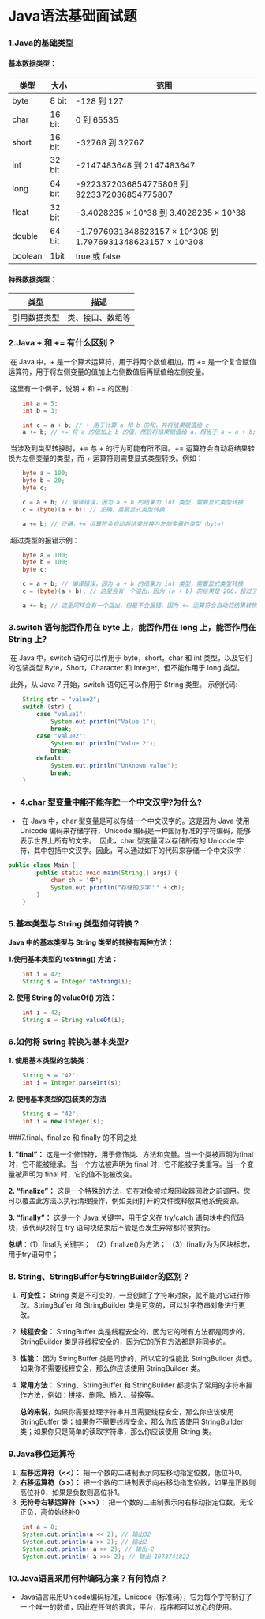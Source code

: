 # Java语法基础面试题

### 1.Java的基础类型

#### 基本数据类型：

| 类型    | 大小   | 范围                                                        |
| ------- | ------ | ----------------------------------------------------------- |
| byte    | 8 bit  | -128 到 127                                                 |
| char    | 16 bit | 0 到 65535                                                  |
| short   | 16 bit | -32768 到 32767                                             |
| int     | 32 bit | -2147483648 到 2147483647                                   |
| long    | 64 bit | -9223372036854775808 到 9223372036854775807                 |
| float   | 32 bit | -3.4028235 × 10^38 到 3.4028235 × 10^38                     |
| double  | 64 bit | -1.7976931348623157 × 10^308 到 1.7976931348623157 × 10^308 |
| boolean | 1bit   | true 或 false                                               |

#### 特殊数据类型：

| 类型         | 描述             |
| ------------ | ---------------- |
| 引用数据类型 | 类、接口、数组等 |



### 2.Java + 和 += 有什么区别？

​	在 Java 中，+ 是一个算术运算符，用于将两个数值相加，而 += 是一个复合赋值运算符，用于将左侧变量的值加上右侧数值后再赋值给左侧变量。

​	这里有一个例子，说明 + 和 += 的区别：

```java
    int a = 5;
    int b = 3;

    int c = a + b; // + 用于计算 a 和 b 的和，并将结果赋值给 c
    a += b; // += 将 a 的值加上 b 的值，然后将结果赋值给 a，相当于 a = a + b;
```

​	当涉及到类型转换时，+= 与 + 的行为可能有所不同。+= 运算符会自动将结果转换为左侧变量的类型，而 + 运算符则需要显式类型转换。例如：

```java
    byte a = 100;
    byte b = 20;
    byte c;

    c = a + b; // 编译错误，因为 a + b 的结果为 int 类型，需要显式类型转换
    c = (byte)(a + b); // 正确，需要显式类型转换

    a += b; // 正确，+= 运算符会自动将结果转换为左侧变量的类型（byte）
```

​	超过类型的报错示例：

```java
 	byte a = 100;
    byte b = 100;
    byte c;

    c = a + b; // 编译错误，因为 a + b 的结果为 int 类型，需要显式类型转换
    c = (byte)(a + b); // 这里会有一个溢出，因为 (a + b) 的结果是 200，超过了 byte 类型的最大值 127，会导致数值溢出

    a += b; // 这里同样会有一个溢出，但是不会报错，因为 += 运算符会自动将结果转换为左侧变量的类型（byte），但结果依然是溢出的
```

### 3.switch 语句能否作用在 byte 上，能否作用在 long 上，能否作用在 String 上?

​	在 Java 中，switch 语句可以作用于 byte，short，char 和 int 类型，以及它们的包装类型 Byte，Short，Character 和 Integer，但不能作用于 long 类型。

​	此外，从 Java 7 开始，switch 语句还可以作用于 String 类型。
​	示例代码:

```java
    String str = "value2";
    switch (str) {
        case "value1":
            System.out.println("Value 1");
            break;
        case "value2":
            System.out.println("Value 2");
            break;
        default:
            System.out.println("Unknown value");
            break;
    }
```

- ### 4.char 型变量中能不能存贮一个中文汉字?为什么?

- ​	在 Java 中，char 型变量是可以存储一个中文汉字的。这是因为 Java 使用 Unicode 编码来存储字符，Unicode 编码是一种国际标准的字符编码，能够表示世界上所有的文字。
  ​	因此，char 型变量可以存储所有的 Unicode 字符，其中包括中文汉字。因此，可以通过如下的代码来存储一个中文汉字：

```java
public class Main {
        public static void main(String[] args) {
            char ch = '中';
            System.out.println("存储的汉字：" + ch);
        }
    }

```

### 5.基本类型与 String 类型如何转换？

**Java 中的基本类型与 String 类型的转换有两种方法：**

**1.使用基本类型的 toString() 方法：**

```java
	int i = 42;
    String s = Integer.toString(i);
```

**2. 使用 String 的 valueOf() 方法：**

```java
    int i = 42;
    String s = String.valueOf(i);
```



### 6.如何将 String 转换为基本类型?

**1. 使用基本类型的包装类：**

```java
    String s = "42";
    int i = Integer.parseInt(s);
```



**2. 使用基本类型的包装类的方法**

```java
    String s = "42";
    int i = new Integer(s);
```

###7.final、finalize 和 finally 的不同之处

**1. “final”：** 这是一个修饰符，用于修饰类、方法和变量。当一个类被声明为final 时，它不能被继承。当一个方法被声明为 final 时，它不能被子类重写。当一个变量被声明为 final 时，它的值不能被改变。

**2. “finalize”：** 这是一个特殊的方法，它在对象被垃圾回收器回收之前调用。您可以覆盖此方法以执行清理操作，例如关闭打开的文件或释放其他系统资源。

**3. “finally”：** 这是一个 Java 关键字，用于定义在 try/catch 语句块中的代码块，该代码块将在 try 语句块结束后不管是否发生异常都将被执行。

**总结**：（1）final为关键字； （2）finalize()为方法； （3）finally为为区块标志，用于try语句中；

### 8. String、StringBuffer与StringBuilder的区别？

1. **可变性：** String 类是不可变的，一旦创建了字符串对象，就不能对它进行修改。StringBuffer 和 StringBuilder 类是可变的，可以对字符串对象进行更改。

2. **线程安全：** StringBuffer 类是线程安全的，因为它的所有方法都是同步的。StringBuilder 类是非线程安全的，因为它的所有方法都是非同步的。

3. **性能：** 因为 StringBuffer 类是同步的，所以它的性能比 StringBuilder 类低。如果你不需要线程安全，那么你应该使用 StringBuilder 类。

4. **常用方法：** String、StringBuffer 和 StringBuilder 都提供了常用的字符串操作方法，例如：拼接、删除、插入、替换等。

   **总的来说**，如果你需要处理字符串并且需要线程安全，那么你应该使用 StringBuffer 类；如果你不需要线程安全，那么你应该使用 StringBuilder 类；如果你只是简单的读取字符串，那么你应该使用 String 类。



### 9.Java移位运算符

1. **左移运算符（<<）：** 把一个数的二进制表示向左移动指定位数，低位补0。
2. **右移运算符（>>）：** 把一个数的二进制表示向右移动指定位数，如果是正数则高位补0，如果是负数则高位补1。
3. **无符号右移运算符（>>>）：** 把一个数的二进制表示向右移动指定位数，无论正负，高位始终补0

```java
    int a = 8;
    System.out.println(a << 2); // 输出32
    System.out.println(a >> 2); // 输出2
    System.out.println(-a >> 2); // 输出-2
    System.out.println(-a >>> 2); // 输出 1073741822
```

### 10.Java语言采用何种编码方案？有何特点？

- Java语言采用Unicode编码标准，Unicode（标准码），它为每个字符制订了一 个唯一的数值，因此在任何的语言，平台，程序都可以放心的使用。
